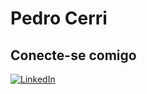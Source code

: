 # Pedro Cerri

## Conecte-se comigo

[![LinkedIn](https://img.shields.io/badge/LinkedIn-000?style=for-the-badge&logo=linkedin&logoColor=0E76A8)](https://www.linkedin.com/in/pedro-cerri-52b9521bb?utm_source=share&utm_campaign=share_via&utm_content=profile&utm_medium=ios_app)
